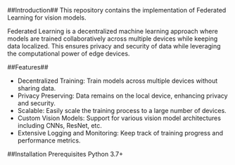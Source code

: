 ##Introduction##
This repository contains the implementation of Federated Learning for vision models. 

Federated Learning is a decentralized machine learning approach where models are trained collaboratively across multiple devices while keeping data localized. This ensures privacy and security of data while leveraging the computational power of edge devices.

##Features##
- Decentralized Training: Train models across multiple devices without sharing data.
- Privacy Preserving: Data remains on the local device, enhancing privacy and security.
- Scalable: Easily scale the training process to a large number of devices.
- Custom Vision Models: Support for various vision model architectures including CNNs, ResNet, etc.
- Extensive Logging and Monitoring: Keep track of training progress and performance metrics.


##Installation
Prerequisites
Python 3.7+
